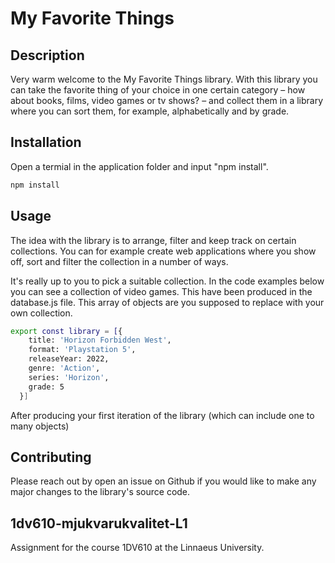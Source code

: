 # My Favorite Things

## Description
Very warm welcome to the My Favorite Things library. With this library you can take the favorite thing of your choice in one certain category – how about books, films, video games or tv shows? – and collect them in a library where you can sort them, for example, alphabetically and by grade.

## Installation
Open a termial in the application folder and input "npm install".

```bash
npm install
```

## Usage
The idea with the library is to arrange, filter and keep track on certain collections. You can for example create web applications where you show off, sort and filter the collection in a number of ways.

It's really up to you to pick a suitable collection. In the code examples below you can see a collection of video games. This have been produced in the database.js file. This array of objects are you supposed to replace with your own collection.

```bash
export const library = [{
    title: 'Horizon Forbidden West',
    format: 'Playstation 5',
    releaseYear: 2022,
    genre: 'Action',
    series: 'Horizon',
    grade: 5
  }]
```

After producing your first iteration of the library (which can include one to many objects) 

## Contributing
Please reach out by open an issue on Github if you would like to make any major changes to the library's source code. 

## 1dv610-mjukvarukvalitet-L1
Assignment for the course 1DV610 at the Linnaeus University.
